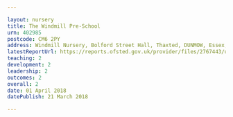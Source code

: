 ```yaml
---

layout: nursery
title: The Windmill Pre-School
urn: 402985
postcode: CM6 2PY
address: Windmill Nursery, Bolford Street Hall, Thaxted, DUNMOW, Essex, CM6 2PY
latestReportUrl: https://reports.ofsted.gov.uk/provider/files/2767443/urn/402985.pdf
teaching: 2
development: 2
leadership: 2
outcomes: 2
overall: 2
date: 01 April 2018 
datePublish: 21 March 2018

---
```

